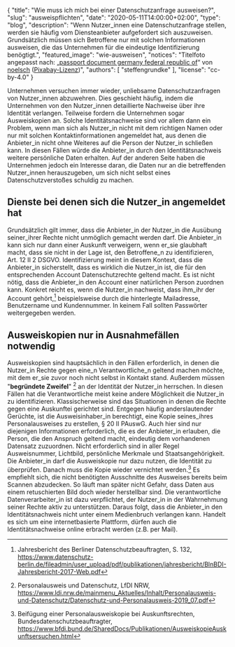 {
    "title": "Wie muss ich mich bei einer Datenschutzanfrage ausweisen?",
    "slug": "ausweispflichten",
    "date": "2020-05-11T14:00:00+02:00",
    "type": "blog",
    "description": "Wenn Nutzer_innen eine Datenschutzanfrage stellen, werden sie häufig vom Diensteanbieter aufgefordert sich auszuweisen. Grundsätzlich müssen sich Betroffene nur mit solchen Informationen ausweisen, die das Unternehmen für die eindeutige Identifizierung benögtigt.",
    "featured_image": "wie-ausweisen",
    "notices": "Titelfoto angepasst nach: „[passport document germany federal republic of](https://pixabay.com/photos/passport-document-germany-249420/)“ von [noelsch](https://pixabay.com/users/noelsch-136390/) ([Pixabay-Lizenz](https://pixabay.com/service/license/))",
    "authors": [ "steffengrundke" ],
    "license": "cc-by-4.0"
}

Unternehmen versuchen immer wieder, unliebsame Datenschutzanfragen von Nutzer_innen abzuwehren. Dies geschieht häufig, indem die Unternehmen von den Nutzer_innen detaillierte Nachweise über ihre Identität verlangen. Teilweise fordern die Unternehmen sogar Ausweiskopien an. Solche Identitätsnachweise sind vor allem dann ein Problem, wenn man sich als Nutzer_in nicht mit dem richtigen Namen oder nur mit solchen Kontaktinformationen angemeldet hat, aus denen die Anbieter_in nicht ohne Weiteres auf die Person der Nutzer_in schließen kann. In diesen Fällen würde die Anbieter_in durch den Identitätsnachweis weitere persönliche Daten erhalten. Auf der anderen Seite haben die Unternehmen jedoch ein Interesse daran, die Daten nur an die betreffenden Nutzer_innen herauszugeben, um sich nicht selbst eines Datenschutzverstoßes schuldig zu machen.

## Dienste bei denen sich die Nutzer_in angemeldet hat

Grundsätzlich gilt immer, dass die Anbieter_in der Nutzer_in die Ausübung seiner_ihrer Rechte nicht unmöglich gemacht werden darf. Die Anbieter_in kann sich nur dann einer Auskunft verweigern, wenn er_sie glaubhaft macht, dass sie nicht in der Lage ist, den Betroffene_n zu identifizieren, Art. 12 II 2 DSGVO. Identifizierung meint in diesem Kontext, dass die Anbieter_in sicherstellt, dass es wirklich die Nutzer_in ist, die für den entsprechenden Account Datenschutzrechte geltend macht. Es ist nicht nötig, dass die Anbieter_in den Account einer natürlichen Person zuordnen kann. Konkret reicht es, wenn die Nutzer_in nachweist, dass ihm_ihr der Account gehört,[^1] beispielsweise durch die hinterlegte Mailadresse, Benutzername und Kundennummer. In keinem Fall sollten Passwörter weitergegeben werden.

## Ausweiskopien nur in Ausnahmefällen notwendig

Ausweiskopien sind hauptsächlich in den Fällen erforderlich, in denen die Nutzer_in Rechte gegen eine_n Verantwortliche_n geltend machen möchte, mit dem er_sie zuvor noch nicht selbst in Kontakt stand. Außerdem müssen "**begründete Zweifel**" [^2] an der Identität der Nutzer_in herrschen. In diesen Fällen hat die Verantwortliche meist keine andere Möglichkeit die Nutzer_in zu identifizieren. Klassischerweise sind das Situationen in denen die Rechte gegen eine Auskunftei gerichtet sind. Entgegen häufig anderslautender Gerüchte, ist die Ausweisinhaber_in berechtigt, eine Kopie seines_ihres Personalausweises zu erstellen, § 20 II PAuswG. Auch hier sind nur diejenigen Informationen erforderlich, die es der Anbieter_in erlauben, die Person, die den Anspruch geltend macht, eindeutig dem vorhandenen Datensatz zuzuordnen. Nicht erforderlich sind in aller Regel Ausweisnummer, Lichtbild, persönliche Merkmale und Staatsangehörigkeit. Die Anbieter_in darf die Ausweiskopie nur dazu nutzen, die Identität zu überprüfen. Danach muss die Kopie wieder vernichtet werden.[^3] Es empfiehlt sich, die nicht benötigten Ausschnitte des Ausweises bereits beim Scannen abzudecken. So läuft man später nicht Gefahr, dass Daten aus einem retuschierten Bild doch wieder herstellbar sind. Die verantwortliche Datenverarbeiter_in ist dazu verpflichtet, der Nutzer_in in der Wahrnehmung seiner Rechte aktiv zu unterstützen. Daraus folgt, dass die Anbieter_in den Identitätsnachweis nicht unter einem Medienbruch verlangen kann. Handelt es sich um eine internetbasierte Plattform, dürfen auch die Identitätsnachweise online erbracht werden (z.B. per Mail).

[^1]: Jahresbericht des Berliner Datenschutzbeauftragten, S. 132, https://www.datenschutz-berlin.de/fileadmin/user_upload/pdf/publikationen/jahresbericht/BlnBDI-Jahresbericht-2017-Web.pdf  
[^2]: Personalausweis und Datenschutz, LfDI NRW, https://www.ldi.nrw.de/mainmenu_Aktuelles/Inhalt/Personalausweis-und-Datenschutz/Datenschutz-und-Personalausweis-2019_07.pdf  
[^3]: Beifügung einer Personalausweiskopie bei Auskunftsrechten, Bundesdatenschutzbeauftragter, https://www.bfdi.bund.de/SharedDocs/Publikationen/AusweiskopieAuskunftsersuchen.html
